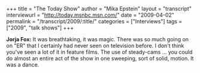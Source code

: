 +++
title = "The Today Show"
author = "Mika Epstein"
layout = "transcript"
interviewurl = "http://today.msnbc.msn.com/"
date = "2009-04-02"
permalink = "/transcript/2009/:title/"
categories = ["Interviews"]
tags = ["2009", "talk shows"]
+++

**Jorja Fox:** It was breathtaking, it was magic. There was so much going on on "ER" that I certainly had never seen on television before. I don't think you've seen a lot of it in feature films. The use of steady-cams ... you could do almost an entire act of the show in one sweeping, sort of solid, motion. It was a dance.